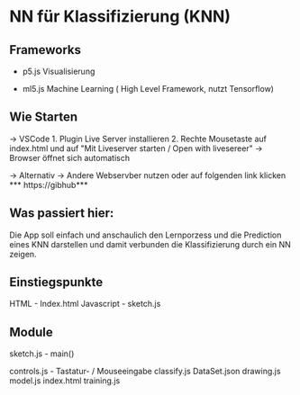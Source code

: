# NN für Klassifizierung (KNN)

## Frameworks

- p5.js
    Visualisierung

- ml5.js
    Machine Learning ( High Level Framework, nutzt Tensorflow)

## Wie Starten

-> VSCode
    1. Plugin Live Server installieren
    2. Rechte Mousetaste auf index.html und auf "Mit Liveserver starten / Open with livesereer"
    -> Browser öffnet sich automatisch

-> Alternativ 
    -> Andere Webservber nutzen oder auf folgenden link klicken
        *** https://gibhub***


## Was passiert hier:

Die App soll einfach und anschaulich den Lernporzess und die Prediction eines KNN darstellen und damit verbunden die Klassifizierung durch ein NN zeigen.

## Einstiegspunkte

HTML - Index.html
Javascript - sketch.js

## Module

sketch.js - main()

controls.js - Tastatur- / Mouseeingabe
classify.js
DataSet.json
drawing.js
model.js
index.html
training.js